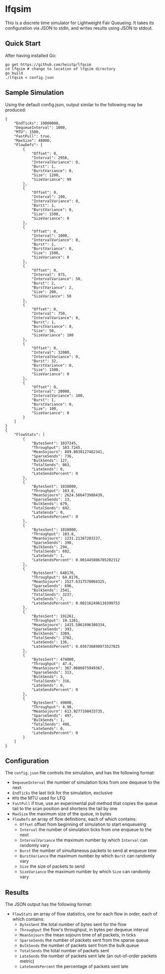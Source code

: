 # lfqsim

This is a discrete time simulator for Lightweight Fair Queueing. It takes its
configuration via JSON to stdin, and writes results using JSON to stdout.

## Quick Start

After having installed Go:

```
go get https://github.com/heistp/lfqsim
cd lfqsim # change to location of lfqsim directory
go build
./lfqsim < config.json
```

## Sample Simulation

Using the default config.json, output similar to the following may be produced:

```
{
    "EndTicks": 10000000,
    "DequeueInterval": 1000,
    "MTU": 1500,
    "FastPull": true,
    "MaxSize": 48000,
    "FlowDefs": [
        {
            "Offset": 0,
            "Interval": 2950,
            "IntervalVariance": 0,
            "Burst": 1,
            "BurstVariance": 0,
            "Size": 1200,
            "SizeVariance": 99
        },
        {
            "Offset": 0,
            "Interval": 100,
            "IntervalVariance": 0,
            "Burst": 1,
            "BurstVariance": 0,
            "Size": 1500,
            "SizeVariance": 0
        },
        {
            "Offset": 0,
            "Interval": 1000,
            "IntervalVariance": 0,
            "Burst": 1,
            "BurstVariance": 0,
            "Size": 1500,
            "SizeVariance": 0
        },
        {
            "Offset": 0,
            "Interval": 975,
            "IntervalVariance": 50,
            "Burst": 2,
            "BurstVariance": 2,
            "Size": 200,
            "SizeVariance": 50
        },
        {
            "Offset": 0,
            "Interval": 750,
            "IntervalVariance": 0,
            "Burst": 1,
            "BurstVariance": 0,
            "Size": 50,
            "SizeVariance": 100
        },
        {
            "Offset": 0,
            "Interval": 32000,
            "IntervalVariance": 0,
            "Burst": 32,
            "BurstVariance": 0,
            "Size": 1500,
            "SizeVariance": 0
        },
        {
            "Offset": 0,
            "Interval": 20000,
            "IntervalVariance": 100,
            "Burst": 1,
            "BurstVariance": 0,
            "Size": 100,
            "SizeVariance": 0
        }
    ]
}
{
    "FlowStats": [
        {
            "BytesSent": 1037245,
            "Throughput": 103.7245,
            "MeanSojourn": 889.8030127462341,
            "SparseSends": 736,
            "BulkSends": 127,
            "TotalSends": 863,
            "LateSends": 0,
            "LateSendsPercent": 0
        },
        {
            "BytesSent": 1038000,
            "Throughput": 103.8,
            "MeanSojourn": 2624.566473988439,
            "SparseSends": 13,
            "BulkSends": 679,
            "TotalSends": 692,
            "LateSends": 0,
            "LateSendsPercent": 0
        },
        {
            "BytesSent": 1038000,
            "Throughput": 103.8,
            "MeanSojourn": 1231.21387283237,
            "SparseSends": 398,
            "BulkSends": 294,
            "TotalSends": 692,
            "LateSends": 1,
            "LateSendsPercent": 0.001445086705202312
        },
        {
            "BytesSent": 648176,
            "Throughput": 64.8176,
            "MeanSojourn": 1527.6317578004325,
            "SparseSends": 696,
            "BulkSends": 2541,
            "TotalSends": 3237,
            "LateSends": 7,
            "LateSendsPercent": 0.002162496138399753
        },
        {
            "BytesSent": 191261,
            "Throughput": 19.1261,
            "MeanSojourn": 1415.5861696380334,
            "SparseSends": 393,
            "BulkSends": 3309,
            "TotalSends": 3702,
            "LateSends": 136,
            "LateSendsPercent": 0.036736898973527825
        },
        {
            "BytesSent": 474000,
            "Throughput": 47.4,
            "MeanSojourn": 367.0886075949367,
            "SparseSends": 313,
            "BulkSends": 3,
            "TotalSends": 316,
            "LateSends": 0,
            "LateSendsPercent": 0
        },
        {
            "BytesSent": 49800,
            "Throughput": 4.98,
            "MeanSojourn": 613.9277108433735,
            "SparseSends": 497,
            "BulkSends": 1,
            "TotalSends": 498,
            "LateSends": 0,
            "LateSendsPercent": 0
        }
    ]
}
```

## Configuration

The `config.json` file controls the simulation, and has the following format:

* `DequeueInterval` the number of simulation ticks from one dequeue to the next
* `EndTicks` the last tick for the simulation, exclusive
* `MTU` the MTU used for LFQ
* `FastPull` if true, use an experimental pull method that copies the queue
  tail to the scan position and shortens the tail by one
* `MaxSize` the maximum size of the queue, in bytes
* `FlowDefs` an array of flow definitions, each of which contains:
  * `Offset` offset from beginning of simulation to start enqueueing
  * `Interval` the number of simulation ticks from one enqueue to the next
  * `IntervalVariance` the maximum number by which `Interval` can randomly vary
  * `Burst` the number of simultaneous packets to send at enqueue time
  * `BurstVariance` the maximum number by which `Burst` can randomly vary
  * `Size` the size of packets to send
  * `SizeVariance` the maximum number by which `Size` can randomly vary

## Results

The JSON output has the following format:

* `FlowStats` an array of flow statistics, one for each flow in order, each of
  which contains:
  * `BytesSent` the total number of bytes sent for the flow
  * `Throughput` the flow's throughput, in bytes per dequeue interval
  * `MeanSojourn` the mean sojourn time of all packets, in ticks
  * `SparseSends` the number of packets sent from the sparse queue
  * `BulkSends` the number of packets sent from the bulk queue
  * `TotalSends` the total number of packets sent
  * `LateSends` the number of packets sent late (an out-of-order packets metric)
  * `LateSendsPercent` the percentage of packets sent late
